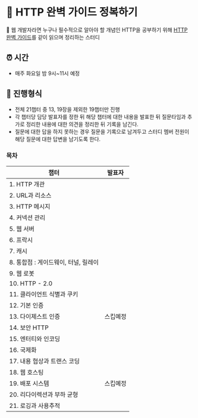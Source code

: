 # 📝 HTTP 완벽 가이드 정복하기
 📖 웹 개발자라면 누구나 필수적으로 알아야 할 개념인 HTTP을 공부하기 위해 [HTTP 완벽 가이드](https://search.shopping.naver.com/book/catalog/32461143685?cat_id=50010766&frm=PBOKPRO&query=http+%EC%99%84%EB%B2%BD+%EA%B0%80%EC%9D%B4%EB%93%9C&NaPm=ct%3Dl8n64els%7Cci%3D046829631ce99822dfb63daba84ffd98c92ed490%7Ctr%3Dboknx%7Csn%3D95694%7Chk%3Dfde5b3095e5509ccfb4d978873e21a34f0f9d2e8)를 같이 읽으며 정리하는 스터디

## ⏰ 시간

- 매주 화요일 밤 9시~11시 예정

## 📝 진행형식

- 전체 21챕터 중 13, 19장을 제외한 19챕터만 진행
- 각 챕터당 담당 발표자를 정한 뒤 해당 챕터에 대한 내용을 발표한 뒤 질문타임과 추가로 정리한 내용에 대한 의견을 정리한 뒤 기록을 남긴다. 
- 질문에 대한 답을 하지 못하는 경우 질문을 기록으로 남겨두고 스터디 멤버 전원이 해당 질문에 대한 답변을 남기도록 한다.

### 목차
|챕터|발표자|
|---|---|
|1. HTTP 개관||
|2. URL과 리소스||
|3. HTTP 메시지||
|4. 커넥션 관리||
|5. 웹 서버||
|6. 프락시||
|7. 캐시||
|8. 통합점 : 게이드웨이, 터널, 릴레이||
|9. 웹 로봇||
|10. HTTP - 2.0||
|11. 클라이언트 식별과 쿠키||
|12. 기본 인증||
|13. 다이제스트 인증|스킵예정|
|14. 보안 HTTP||
|15. 엔터티와 인코딩||
|16. 국제화||
|17. 내용 협상과 트랜스 코딩||
|18. 웹 호스팅||
|19. 배포 시스템|스킵예정|
|20. 리다이렉션과 부하 균형||
|21. 로깅과 사용추적||

